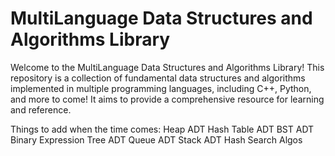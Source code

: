 # MultiLanguage Data Structures and Algorithms Library

Welcome to the MultiLanguage Data Structures and Algorithms Library! This repository is a collection of fundamental data structures and algorithms implemented in multiple programming languages, including C++, Python, and more to come! It aims to provide a comprehensive resource for learning and reference.


Things to add when the time comes:
Heap ADT
Hash Table ADT
BST ADT
Binary Expression Tree ADT
Queue ADT
Stack ADT
Hash
Search Algos